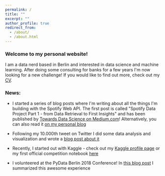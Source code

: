```yaml
---
permalink: /
title: ""
excerpt: ""
author_profile: true
redirect_from: 
  - /about/
  - /about.html
---
```


### Welcome to my personal website!

I am a data nerd based in Berlin and interested in data science and machine learning. After doing some consulting for banks for a few years I'm now looking for a new challenge! If you would like to find out more, check out my [CV](https://drive.google.com/open?id=1RrQ8oCcvxQQVsmNG_qkfe0MkuVqxEjEC).

### News:

- I started a series of blog posts where I'm writing about all the things I'm building with the Spotify Web API. The first post is called "Spotify Data Project Part 1 - from Data Retrieval to First Insights" and has been published by [Towards Data Science on Medium,com](https://towardsdatascience.com/spotify-data-project-part-1-from-data-retrieval-to-first-insights-f5f819f8e1c3)! Alternatively, you can also read it [on my personal blog](https://tgel0.github.io/blog/spotify-data-project-part-1-from-data-retrieval-to-first-insights/)

- Following my 10.000th tweet on Twitter I did some data analysis and visualization and wrote a [blog post about it](https://tgel0.github.io/blog/10-visualizations/)

- Recently, I started out with Kaggle - check out my [Kaggle profile page](https://www.kaggle.com/tomigelo) or my first official competition notebook [here](https://github.com/tgel0/data-science-portfolio/blob/master/Notebooks/KaggleSantanderValuePrediction.ipynb)

- I volunteered at the PyData Berlin 2018 Conference! In [this blog post](https://tgel0.github.io/blog/pydata-berlin-2018/) I summarized this awesome experience

